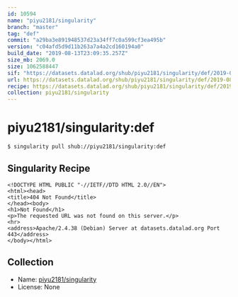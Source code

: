 ```yaml
---
id: 10594
name: "piyu2181/singularity"
branch: "master"
tag: "def"
commit: "a29ba3e891948537d23a34ff7c0a599cf3ea495b"
version: "c04afd5d9d11b263a7a4a2cd160194a0"
build_date: "2019-08-13T23:09:35.257Z"
size_mb: 2069.0
size: 1062588447
sif: "https://datasets.datalad.org/shub/piyu2181/singularity/def/2019-08-13-a29ba3e8-c04afd5d/c04afd5d9d11b263a7a4a2cd160194a0.sif"
url: https://datasets.datalad.org/shub/piyu2181/singularity/def/2019-08-13-a29ba3e8-c04afd5d/
recipe: https://datasets.datalad.org/shub/piyu2181/singularity/def/2019-08-13-a29ba3e8-c04afd5d/Singularity
collection: piyu2181/singularity
---
```


# piyu2181/singularity:def

```bash
$ singularity pull shub://piyu2181/singularity:def
```

## Singularity Recipe

```singularity
<!DOCTYPE HTML PUBLIC "-//IETF//DTD HTML 2.0//EN">
<html><head>
<title>404 Not Found</title>
</head><body>
<h1>Not Found</h1>
<p>The requested URL was not found on this server.</p>
<hr>
<address>Apache/2.4.38 (Debian) Server at datasets.datalad.org Port 443</address>
</body></html>
```

## Collection

 - Name: [piyu2181/singularity](https://github.com/piyu2181/singularity)
 - License: None

